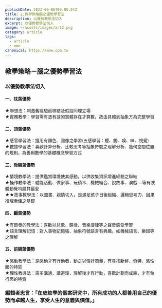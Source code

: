 ```yaml
---
publishDate: 2023-06-06T00:00:04Z
title: 2.教學策略腦之優勢學習法
description: 以優勢教學法切入
excerpt: 以優勢教學法切入
image: ~/assets/images/art2.png
category: article
tags:
  - article
  - mme
canonical: https://mme.com.tw
---
```


## 教學策略－腦之優勢學習法
### 以優勢教學法切入
#### 一、枕葉優勢
★聯想法：刺激舊經驗而聯結及假設同理立場  
★實務教學：學習需有憑有據的實體存在才算數，故由具體到抽象方為完整學習  

#### 二、頂葉優勢
★感官學習法：擅用有顏色、圖像之學習(五感學習：聽、觸、嗅、味、視覺)  
★數據學習法：喜歡計算分析、比較思考等抽象符號之理解分析、幾何空間位置的規則，為善用數學的基礎概念學習方式  

#### 三、後額葉優勢
★情境教學法：提供鑑賞環境使其感動，以供收集資訊增進經驗之聯結  
★操作教學法：體能活動、做家事、玩積木、機械組合、說故事、演戲….等有肢體動覺均屬其最愛  
★★故事教學法：以圖書、親情切入，是滿足孩子日後組織、邏輯思考力、因果推理漸佳之基礎  

#### 四、顳葉優勢
★有節奏的教學法：喜歡以兒歌、韻律、音樂旋律等之聲音感受學習  
★語言理解記憶：對人事物記憶強、抽象符號語言有興趣，如機械語言、樂譜等之理解  

#### 五、前額葉優勢
★感動教學法：是感動才有行動者，動之以情好商量，有尋找新鮮、奇特、感性面的特質  
★理性教導法：需多溝通、講道理，理解後才有行動，喜歡計劃而成熟，才有執行面的特質  

### 編輯者忠言：「在皮紋學的個案研究中，所有成功的人都善用自己的優勢而卓越人生，享受人生的意義與價值。」
